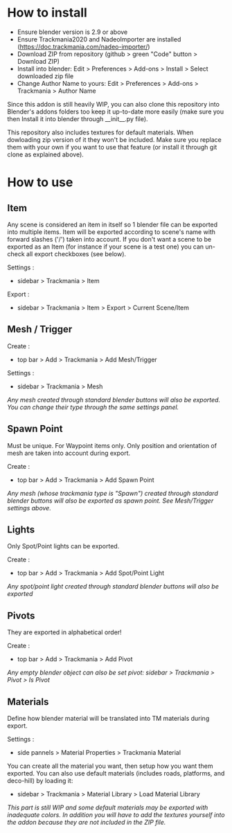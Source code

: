 # How to install

- Ensure blender version is 2.9 or above
- Ensure Trackmania2020 and NadeoImporter are installed (https://doc.trackmania.com/nadeo-importer/)
- Download ZIP from repository (github > green "Code" button > Download ZIP)
- Install into blender: Edit > Preferences > Add-ons > Install > Select downloaded zip file
- Change Author Name to yours: Edit > Preferences > Add-ons > Trackmania > Author Name

Since this addon is still heavily WIP, you can also clone this repository into Blender's addons folders too keep it up-to-date more easily (make sure you then Install it into blender through \_\_init\_\_.py file).


This repository also includes textures for default materials. When dowloading zip version of it they won't be included. Make sure you replace them with your own if you want to use that feature (or install it through git clone as explained above).

# How to use

## Item

Any scene is considered an item in itself so 1 blender file can be exported into multiple items. Item will be exported according to scene's name with forward slashes ('/') taken into account. If you don't want a scene to be exported as an Item (for instance if your scene is a test one) you can un-check all export checkboxes (see below).


Settings :
- sidebar > Trackmania > Item


Export :
- sidebar > Trackmania > Item > Export > Current Scene/Item

## Mesh / Trigger

Create :
- top bar > Add > Trackmania > Add Mesh/Trigger

Settings :
- sidebar > Trackmania > Mesh

_Any mesh created through standard blender buttons will also be exported. You can change their type through the same settings panel._

## Spawn Point

Must be unique. For Waypoint items only. Only position and orientation of mesh are taken into account during export.

Create :
- top bar > Add > Trackmania > Add Spawn Point

_Any mesh (whose trackmania type is "Spawn") created through standard blender buttons will also be exported as spawn point. See Mesh/Trigger settings above._

## Lights

Only Spot/Point lights can be exported.

Create :
- top bar > Add > Trackmania > Add Spot/Point Light

_Any spot/point light created through standard blender buttons will also be exported_

## Pivots

They are exported in alphabetical order!

Create :
- top bar > Add > Trackmania > Add Pivot

_Any empty blender object can also be set pivot: sidebar > Trackmania > Pivot > Is Pivot_

## Materials

Define how blender material will be translated into TM materials during export.

Settings :
- side pannels > Material Properties > Trackmania Material

You can create all the material you want, then setup how you want them exported. You can also use default materials (includes roads, platforms, and deco-hill) by loading it:
- sidebar > Trackmania > Material Library > Load Material Library

_This part is still WIP and some default materials may be exported with inadequate colors. In addition you will have to add the textures yourself into the addon because they are not included in the ZIP file._
